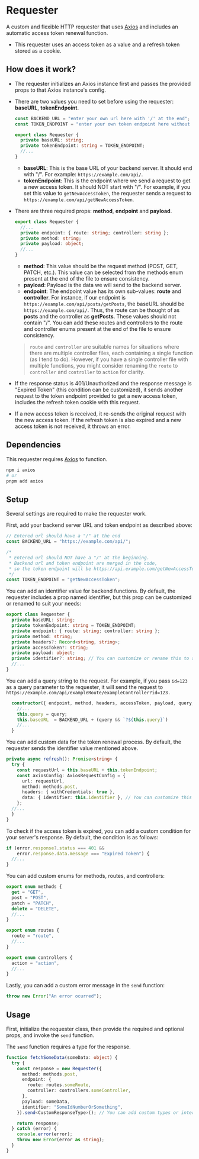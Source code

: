 # Requester

A custom and flexible HTTP requester that uses [Axios](https://axios-http.com/) and includes an automatic access token renewal function.

- This requester uses an access token as a value and a refresh token stored as a cookie.

## How does it work?

- The requester initializes an Axios instance first and passes the provided props to that Axios instance's config.
- There are two values you need to set before using the requester: **baseURL**, **tokenEndpoint**.

  ```typescript
  const BACKEND_URL = "enter your own url here with '/' at the end";
  const TOKEN_ENDPOINT = "enter your own token endpoint here without '/' at the beginning";

  export class Requester {
    private baseURL: string;
    private tokenEndpoint: string = TOKEN_ENDPOINT;
    //...
  }
  ```

  - **baseURL**: This is the base URL of your backend server. It should end with "/". For example: `https://example.com/api/`.
  - **tokenEndpoint**: This is the endpoint where we send a request to get a new access token. It should NOT start with "/". For example, if you set this value to `getNewAccessToken`, the requester sends a request to `https://example.com/api/getNewAccessToken`.

- There are three required props: **method**, **endpoint** and **payload**.

  ```typescript
  export class Requester {
    //...
    private endpoint: { route: string; controller: string };
    private method: string;
    private payload: object;
    //...
  }
  ```

  - **method**: This value should be the request method (POST, GET, PATCH, etc.). This value can be selected from the methods enum present at the end of the file to ensure consistency.
  - **payload**: Payload is the data we will send to the backend server.
  - **endpoint**: The endpoint value has its own sub-values: **route** and **controller**. For instance, if our endpoint is `https://example.com/api/posts/getPosts`, the baseURL should be `https://example.com/api/`. Thus, the route can be thought of as **posts** and the controller as **getPosts**. These values should not contain "/". You can add these routes and controllers to the route and controller enums present at the end of the file to ensure consistency.
  > `route` and `controller` are suitable names for situations where there are multiple controller files, each containing a single function (as I tend to do). However, if you have a single controller file with multiple functions, you might consider renaming the `route` to `controller` and `controller` to `action` for clarity.

- If the response status is 401/Unauthorized and the response message is "Expired Token" (this condition can be customized), it sends another request to the token endpoint provided to get a new access token, includes the refresh token cookie with this request.
- If a new access token is received, it re-sends the original request with the new access token. If the refresh token is also expired and a new access token is not received, it throws an error.

## Dependencies

This requester requires [Axios](https://axios-http.com/) to function.

```bash
npm i axios
# or
pnpm add axios
```

## Setup

Several settings are required to make the requester work.

First, add your backend server URL and token endpoint as described above:

```typescript
// Entered url should have a "/" at the end
const BACKEND_URL = "https://example.com/api/";

/*
 * Entered url should NOT have a "/" at the beginning.
 * Backend url and token endpoint are merged in the code,
 * so the token endpoint will be https://api.example.com/getNewAccessToken
 */
const TOKEN_ENDPOINT = "getNewAccessToken";
```

You can add an identifier value for backend functions. By default, the requester includes a prop named identifier, but this prop can be customized or renamed to suit your needs:

```typescript
export class Requester {
  private baseURL: string;
  private tokenEndpoint: string = TOKEN_ENDPOINT;
  private endpoint: { route: string; controller: string };
  private method: string;
  private headers?: Record<string, string>;
  private accessToken?: string;
  private payload: object;
  private identifier?: string; // You can customize or rename this to suit your needs
  //...
}
```

You can add a query string to the request. For example, if you pass `id=123` as a query parameter to the requester, it will send the request to `https://example.com/api/exampleRoute/exampleController?id=123.`

```typescript
  constructor({ endpoint, method, headers, accessToken, payload, query, identifier }: RequesterConfig) {
    //...
    this.query = query;
    this.baseURL  = BACKEND_URL + (query && `?${this.query}`)
    //...
  }
```

You can add custom data for the token renewal process. By default, the requester sends the identifier value mentioned above.

```typescript
private async refresh(): Promise<string> {
  try {
    const requestUrl = this.baseURL + this.tokenEndpoint;
    const axiosConfig: AxiosRequestConfig = {
      url: requestUrl,
      method: methods.post,
      headers: { withCredentials: true },
      data: { identifier: this.identifier }, // You can customize this part
    };
  //...
  }
}
```

To check if the access token is expired, you can add a custom condition for your server's response. By default, the condition is as follows:

```typescript
if (error.response?.status === 401 &&
    error.response.data.message === "Expired Token") {
  //...
}
```

You can add custom enums for methods, routes, and controllers:

```typescript
export enum methods {
  get = "GET",
  post = "POST",
  patch = "PATCH",
  delete = "DELETE",
  //...
}

export enum routes {
  route = "route",
  //...
}

export enum controllers {
  action = "action",
  //...
}
```

Lastly, you can add a custom error message in the `send` function:

```typescript
throw new Error("An error ocurred");
```

## Usage

First, initialize the requester class, then provide the required and optional props, and invoke the `send` function.

The `send` function requires a type for the response.

```typescript
function fetchSomeData(someData: object) {
  try {
    const response = new Requester({
      method: methods.post,
      endpoint: {
        route: routes.someRoute,
        controller: controllers.someController,
      },
      payload: someData,
      identifier: "SomeIdNumberOrSomething",
    }).send<CustomResponseType>(); // You can add custom types or interfaces here

    return response;
  } catch (error) {
    console.error(error);
    throw new Error(error as string);
  }
}
```
